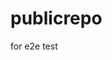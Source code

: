# publicrepo
for e2e test










































































































































































































































































































































































































































































































































































































































































































































































































































































































































































































































































































































































































































































































































































































































































































































































































